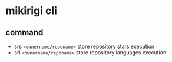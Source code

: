 # mikirigi cli

## command

- srs `<ownername/reponame>` store repository stars execution
- srl `<ownername/reponame>` store repository languages execution
